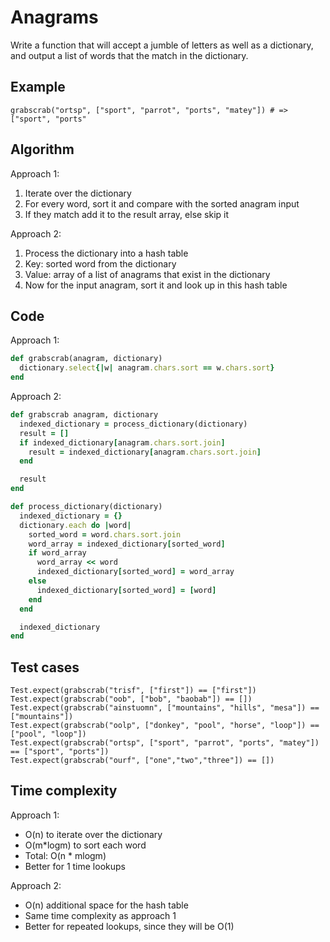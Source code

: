 # Anagrams

Write a function that will accept a jumble of letters as well as a dictionary, and output a list of words that the match in the dictionary.

## Example
```
grabscrab("ortsp", ["sport", "parrot", "ports", "matey"]) # => ["sport", "ports"
```

## Algorithm
Approach 1:
1. Iterate over the dictionary
2. For every word, sort it and compare with the sorted anagram input
3. If they match add it to the result array, else skip it

Approach 2:
1. Process the dictionary into a hash table
2. Key: sorted word from the dictionary
3. Value: array of a list of anagrams that exist in the dictionary
4. Now for the input anagram, sort it and look up in this hash table

## Code
Approach 1:
```ruby
def grabscrab(anagram, dictionary)
  dictionary.select{|w| anagram.chars.sort == w.chars.sort}
end
```
Approach 2:
```ruby
def grabscrab anagram, dictionary
  indexed_dictionary = process_dictionary(dictionary)
  result = []
  if indexed_dictionary[anagram.chars.sort.join]
    result = indexed_dictionary[anagram.chars.sort.join]
  end

  result
end

def process_dictionary(dictionary)
  indexed_dictionary = {}
  dictionary.each do |word|
    sorted_word = word.chars.sort.join
    word_array = indexed_dictionary[sorted_word]
    if word_array
      word_array << word
      indexed_dictionary[sorted_word] = word_array
    else
      indexed_dictionary[sorted_word] = [word]
    end
  end

  indexed_dictionary
end
```

## Test cases
```
Test.expect(grabscrab("trisf", ["first"]) == ["first"])
Test.expect(grabscrab("oob", ["bob", "baobab"]) == [])
Test.expect(grabscrab("ainstuomn", ["mountains", "hills", "mesa"]) == ["mountains"])
Test.expect(grabscrab("oolp", ["donkey", "pool", "horse", "loop"]) == ["pool", "loop"])
Test.expect(grabscrab("ortsp", ["sport", "parrot", "ports", "matey"]) == ["sport", "ports"])
Test.expect(grabscrab("ourf", ["one","two","three"]) == [])
```

## Time complexity
Approach 1:
- O(n) to iterate over the dictionary
- O(m*logm) to sort each word
- Total: O(n * mlogm)
- Better for 1 time lookups

Approach 2:
- O(n) additional space for the hash table
- Same time complexity as approach 1
- Better for repeated lookups, since they will be O(1)

